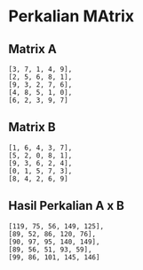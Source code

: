 # Perkalian MAtrix 

## Matrix A 
    [3, 7, 1, 4, 9],
    [2, 5, 6, 8, 1],
    [9, 3, 2, 7, 6],
    [4, 8, 5, 1, 0],
    [6, 2, 3, 9, 7]


## Matrix B
    [1, 6, 4, 3, 7],
    [5, 2, 0, 8, 1],
    [9, 3, 6, 2, 4],
    [0, 1, 5, 7, 3],
    [8, 4, 2, 6, 9]


## Hasil Perkalian A x B
    [119, 75, 56, 149, 125],
    [89, 52, 86, 120, 76],
    [90, 97, 95, 140, 149],
    [89, 56, 51, 93, 59],
    [99, 86, 101, 145, 146]
